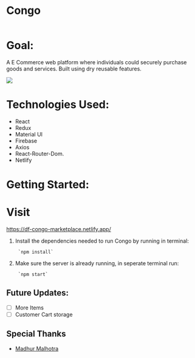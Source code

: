 # Congo


![]()




# Goal:
A E Commerce web platform where individuals could securely purchase goods and services. Built using dry reusable features. 




![](https://media.giphy.com/media/2C05Ldv9CgcSWJkT5H/giphy.gif?cid=790b7611ed3a3e109c22089c931f85f4eb47dba3291ae444&rid=giphy.gif&ct=g)





# Technologies Used:
- React
- Redux
- Material UI
- Firebase
- Axios
- React-Router-Dom.
- Netlify

# Getting Started:
# Visit 
 https://df-congo-marketplace.netlify.app/


1. Install the dependencies needed to run Congo by running in terminal:

        `npm install`

2. Make sure the server is already running, in seperate terminal run:
 
        `npm start`
     
## Future Updates:
- [ ] More Items
- [ ] Customer Cart storage

## Special Thanks
* [Madhur Malhotra](https://www.linkedin.com/in/madhurxyz/)
